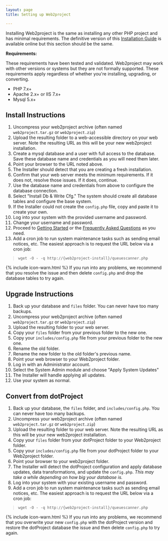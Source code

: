 ```yaml
---
layout: page
title: Setting up Web2project

---
```


Installing Web2project is the same as installing any other PHP project and has minimal requirements. The definitive version of this [Installation Guide](https://docs.web2project.net/docs/installation.html) is available online but this section should be the same.

**Requirements:**

These requirements have been tested and validated. Web2project may work with other versions or systems but they are not formally supported. These requirements apply regardless of whether you're installing, upgrading, or converting.

* PHP 7.x+
* Apache 2.x+ or IIS 7.x+
* Mysql 5.x+

## Install Instructions

1. Uncompress your web2project archive (often named `web2project.tar.gz` or `web2project.zip`) 
2. Upload the resulting folder to a web-accessible directory on your web server. Note the resulting URL as this will be your new web2project installation.
3. Create a mysql database and a user with full access to the database. Save these database name and credentials as you will need them later.
4. Point your browser to the URL noted above.
5. The Installer should detect that you are creating a fresh installation.
6. Confirm that your web server meets the minimum requirements. If it does not, resolve those issues. If it does, continue.
7. Use the database name and credentials from above to configure the database connection.
8. Select "Install Db & Write Cfg." The system should create all database tables and configure the base system.
9. If the Installer could not create the `config.php` file, copy and paste it to create your own.
10. Log into your system with the provided username and password.
11. Change your username and password.
12. Proceed to [Getting Started](#getting-started) or the [Frequently Asked Questions](#faq) as you need.
13. Add a cron job to run system maintenance tasks such as sending email notices, etc. The easiest approach is to request the URL below via a cron job: 

> `wget -O - -q http://{web2project-install}/queuescanner.php`

{% include icon-warn.html %} If you run into any problems, we recommend that you resolve the issue and then delete `config.php` and drop the database tables to try again.


## Upgrade Instructions

1. Back up your database and `files` folder. You can never have too many backups.
2. Uncompress your web2project archive (often named `web2project.tar.gz` or `web2project.zip`)
3. Upload the resulting folder to your web server.
4. Copy your `files` folder from your previous folder to the new one.
5. Copy your `includes/config.php` file from your previous  folder to the new one.
6. Rename the old folder.
7. Rename the new folder to the old folder's previous name.
8. Point your web browser to your Web2project folder.
9. Log in with an Administrator account.
10. Select the System Admin module and choose "Apply System Updates"
11. The Installer will handle applying all updates.
12. Use your system as normal.

## Convert from dotProject

1. Back up your database, the `files` folder, and `includes/config.php`. You can never have too many backups.
2. Uncompress your web2project archive (often named `web2project.tar.gz` or `web2project.zip`)
3. Upload the resulting folder to your web server. Note the resulting URL as this will be your new web2project installation.
4. Copy your `files` folder from your dotProject folder to your Web2project folder.
5. Copy your `includes/config.php` file from your dotProject folder to your Web2project folder.
6. Point your browser to your web2project folder.
7. The Installer will detect the dotProject configuration and apply database updates, data transformations, and update the `config.php`. *This may take a while depending on how big your database is.*
8. Log into your system with your existing username and password.
9. Add a cron job to run system maintenance tasks such as sending email notices, etc. The easiest approach is to request the URL below via a cron job: 

> `wget -O - -q http://{web2project-install}/queuescanner.php`

{% include icon-warn.html %} If you run into any problems, we recommend that you overwrite your new `config.php` with the dotProject version and restore the dotProject database the issue and then delete `config.php` to try again.